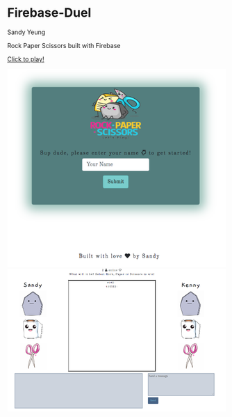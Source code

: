 # Firebase-Duel

Sandy Yeung

Rock Paper Scissors built with Firebase

<a href="https://Sandynism.github.io/Firebase-Duel">Click to play!</a>

![](assets/images/rpsSS.png)
![](assets/images/rpsSS2.png)